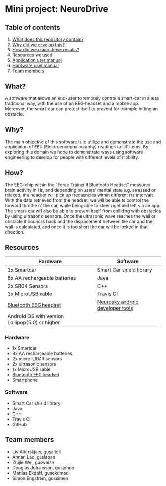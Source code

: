 # Mini project: NeuroDrive
## Table of contents
1. [What does this repository contain?](#what)
2. [Why did we develop this?](#why)
3. [How did we reach these results?](#how)
4. [Resources we used](#resources)
5. [Application user manual](#application-user-manual)
6. [Hardware user manual](#hardware-user-manual)
7. [Team members](#team-members)
## What?
A software that allows an end-user to remotely control a smart-car in a less traditional way, with the use of an EEG-headset and a mobile app. Moreover, the smart-car can protect itself to prevent for example hitting an obstacle.
## Why?
The main objective of this software is to utilize and demonstrate the use and application of EEG (Electroencephalography) readings to IoT items. By exploring this domain we hope to demonstrate ways using software engineering to develop for people with different levels of mobility.
## How?
The EEG-chip within the “Force Trainer II Bluetooth Headset” measures brain activity in Hz, and depending on users’ mental state e.g. stressed or relaxed, the headset will pick up frequencies within different Hz intervals. With the data retrieved from the headset, we will be able to control the forward throttle of the car, while being able to steer right and left via an app.  
The smart-car will also be able to prevent itself from colliding with obstacles by using ultrasonic sensors. Once the ultrasonic wave reaches the wall or obstacle it bounces back and the displacement between the car and the wall is calculated, and once it is too short the car will be locked in that direction.
## Resources
| Hardware | Software |
| --- | --- |
| 1x Smartcar | Smart Car shield library |
| 8x AA rechargeable batteries | Java |
| 2x SR04 Sensors | C++ |
| 1x MicroUSB cable | Travis CI |
| [Bluetooth EEG headset](https://estore.nu/sv/star-wars/5028-star-wars-force-trainer-ii-8001444158953.html?SubmitCurrency=1&id_currency=1&gclid=EAIaIQobChMIoN7K4YrC6AIV2OeaCh3drQbnEAQYASABEgJZZfD_BwE) | [Neurosky android developer tools](https://store.neurosky.com/products/android-developer-tools-4) |
| Android OS with version Lollipop(5.0) or higher | |
### Hardware
- 1x Smartcar
- 8x AA rechargeable batteries
- 2x micro-LIDAR sensors
- 2x ultrasonic sensors
- 1x MicroUSB cable
- [Bluetooth EEG headset](https://estore.nu/sv/star-wars/5028-star-wars-force-trainer-ii-8001444158953.html?SubmitCurrency=1&id_currency=1&gclid=EAIaIQobChMIoN7K4YrC6AIV2OeaCh3drQbnEAQYASABEgJZZfD_BwE)
- Smartphone
### Software
- Smart Car shield library
- Java
- C++
- Travis CI
- GitHub
## Team members
- Liv Alterskjaer, gusalteli
- Annan Lao, guslaoan
- Zhijie Wei, gusweizh
- Douglas Johansson, gusjohdo
- Mattias Ekdahl, gusekdmad
- Simon Engström, gussimen
